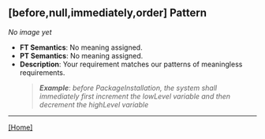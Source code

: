 ## [before,null,immediately,order] Pattern
_No image yet_
 * **FT Semantics**: No meaning assigned.
 * **PT Semantics**: No meaning assigned.
 * **Description**: Your requirement matches our patterns of meaningless requirements.
   > **_Example_**: _before PackageInstallation,  the system shall immediately first  increment the lowLevel variable and then  decrement the highLevel variable_   
***
[[Home]](../semantics.md)